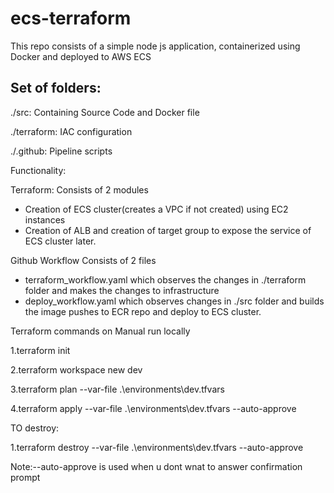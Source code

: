# ecs-terraform


This repo consists of a simple node js application, containerized using Docker and deployed to AWS ECS

## Set of folders:
./src: Containing Source Code and Docker file

./terraform: IAC configuration

./.github: Pipeline scripts

Functionality:

Terraform: 
Consists of 2 modules
- Creation of ECS cluster(creates a VPC if not created) using EC2 instances
- Creation of ALB and creation of target group to expose the service of ECS cluster later.

Github Workflow
Consists of 2 files
- terraform_workflow.yaml which observes the changes in ./terraform folder and makes the changes to infrastructure
- deploy_workflow.yaml which observes changes in ./src folder and builds the image pushes to ECR repo and deploy to ECS cluster.

Terraform commands on Manual run locally

1.terraform init

2.terraform workspace new dev

3.terraform plan --var-file .\environments\dev.tfvars

4.terraform apply --var-file .\environments\dev.tfvars --auto-approve

TO destroy:

1.terraform destroy --var-file .\environments\dev.tfvars --auto-approve

Note:--auto-approve is used when u dont wnat to answer confirmation prompt
